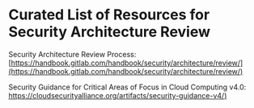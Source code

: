 # Curated List of Resources for Security Architecture Review

Security Architecture Review Process: [https://handbook.gitlab.com/handbook/security/architecture/review/](https://handbook.gitlab.com/handbook/security/architecture/review/)

Security Guidance for Critical Areas of Focus in Cloud Computing v4.0: [https://cloudsecurityalliance.org/artifacts/security-guidance-v4/)](https://cloudsecurityalliance.org/artifacts/security-guidance-v4/)
